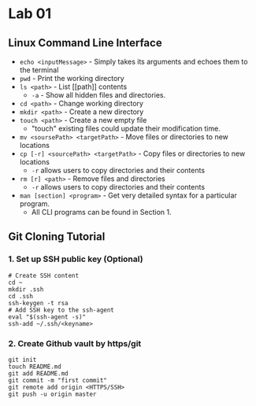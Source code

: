 # Lab 01
## Linux Command Line Interface
- `echo <inputMessage>` - Simply takes its arguments and echoes them to the terminal
- `pwd` - Print the working directory
- `ls <path>` - List [[path]] contents 
	- `-a` - Show all hidden files and directories.
- `cd <path>` - Change working directory
- `mkdir <path>` - Create a new directory
- `touch <path>` - Create a new empty file
	- "touch" existing files could update their modification time.
- `mv <soursePath> <targetPath>` - Move files or directories to new locations
- `cp [-r] <sourcePath> <targetPath>` - Copy files or directories to new locations
	- `-r` allows users to copy directories and their contents
- `rm [r] <path>` - Remove files and directories
	- `-r` allows users to copy directories and their contents
- `man [section] <program>` - Get very detailed syntax for a particular program.
	- All CLI programs can be found in Section 1.
## Git Cloning Tutorial
### 1. Set up SSH public key (Optional)
``` shell
# Create SSH content
cd ~
mkdir .ssh
cd .ssh
ssh-keygen -t rsa
# Add SSH key to the ssh-agent
eval "$(ssh-agent -s)"
ssh-add ~/.ssh/<keyname>
```
### 2. Create Github vault by https/git
```shell
git init
touch README.md
git add README.md
git commit -m "first commit"
git remote add origin <HTTPS/SSH>
git push -u origin master
```

​	
